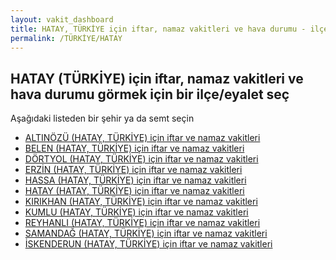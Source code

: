 ```yaml
---
layout: vakit_dashboard
title: HATAY, TÜRKİYE için iftar, namaz vakitleri ve hava durumu - ilçe/eyalet seç
permalink: /TÜRKİYE/HATAY
---
```


## HATAY (TÜRKİYE) için iftar, namaz vakitleri ve hava durumu  görmek için bir ilçe/eyalet seç

Aşağıdaki listeden bir şehir ya da semt seçin

* [ALTINÖZÜ (HATAY, TÜRKİYE) için iftar ve namaz vakitleri](/TÜRKİYE/HATAY/ALTINÖZÜ)
* [BELEN (HATAY, TÜRKİYE) için iftar ve namaz vakitleri](/TÜRKİYE/HATAY/BELEN)
* [DÖRTYOL (HATAY, TÜRKİYE) için iftar ve namaz vakitleri](/TÜRKİYE/HATAY/DÖRTYOL)
* [ERZİN (HATAY, TÜRKİYE) için iftar ve namaz vakitleri](/TÜRKİYE/HATAY/ERZİN)
* [HASSA (HATAY, TÜRKİYE) için iftar ve namaz vakitleri](/TÜRKİYE/HATAY/HASSA)
* [HATAY (HATAY, TÜRKİYE) için iftar ve namaz vakitleri](/TÜRKİYE/HATAY/HATAY)
* [KIRIKHAN (HATAY, TÜRKİYE) için iftar ve namaz vakitleri](/TÜRKİYE/HATAY/KIRIKHAN)
* [KUMLU (HATAY, TÜRKİYE) için iftar ve namaz vakitleri](/TÜRKİYE/HATAY/KUMLU)
* [REYHANLI (HATAY, TÜRKİYE) için iftar ve namaz vakitleri](/TÜRKİYE/HATAY/REYHANLI)
* [SAMANDAĞ (HATAY, TÜRKİYE) için iftar ve namaz vakitleri](/TÜRKİYE/HATAY/SAMANDAĞ)
* [İSKENDERUN (HATAY, TÜRKİYE) için iftar ve namaz vakitleri](/TÜRKİYE/HATAY/İSKENDERUN)

<script type="text/javascript">
  var GLOBAL_COUNTRY = 'TÜRKİYE';
  var GLOBAL_CITY = 'HATAY';
  var GLOBAL_STATE = 'HATAY';
</script>
